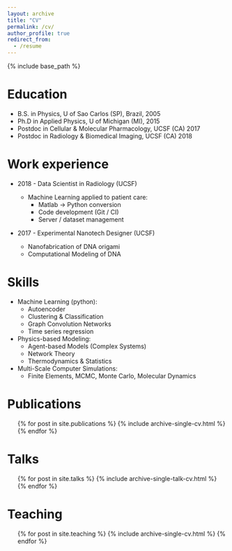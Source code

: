 ```yaml
---
layout: archive
title: "CV"
permalink: /cv/
author_profile: true
redirect_from:
  - /resume
---
```


{% include base_path %}

Education
======
* B.S. in Physics, U of Sao Carlos (SP), Brazil, 2005
* Ph.D in Applied Physics, U of Michigan (MI), 2015
* Postdoc in Cellular & Molecular Pharmacology, UCSF (CA) 2017
* Postdoc in Radiology & Biomedical Imaging, UCSF (CA) 2018

Work experience
======
* 2018 - Data Scientist in Radiology (UCSF)
  * Machine Learning applied to patient care:
    * Matlab -> Python conversion
    * Code development (Git / CI)
    * Server / dataset management

* 2017 - Experimental Nanotech Designer (UCSF)
  * Nanofabrication of DNA origami
  * Computational Modeling of DNA

Skills
======
* Machine Learning (python):
  * Autoencoder
  * Clustering & Classification
  * Graph Convolution Networks
  * Time series regression
* Physics-based Modeling:
  * Agent-based Models (Complex Systems)
  * Network Theory
  * Thermodynamics & Statistics
* Multi-Scale Computer Simulations:
  * Finite Elements, MCMC, Monte Carlo, Molecular Dynamics

Publications
======
  <ul>{% for post in site.publications %}
    {% include archive-single-cv.html %}
  {% endfor %}</ul>

Talks
======
  <ul>{% for post in site.talks %}
    {% include archive-single-talk-cv.html %}
  {% endfor %}</ul>

Teaching
======
  <ul>{% for post in site.teaching %}
    {% include archive-single-cv.html %}
  {% endfor %}</ul>
